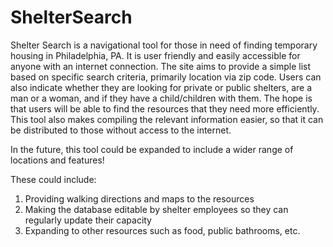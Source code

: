 # ShelterSearch

Shelter Search is a navigational tool for those in need of finding temporary housing in Philadelphia, PA. It is user friendly and easily accessible for anyone with an internet connection. The site aims to provide a simple list based on specific search criteria, primarily location via zip code. Users can also indicate whether they are looking for private or public shelters, are a man or a woman, and if they have a child/children with them. The hope is that users will be able to find the resources that they need more efficiently. This tool also makes compiling the relevant information easier, so that it can be distributed to those without access to the internet.

In the future, this tool could be expanded to include a wider range of locations and features!


These could include:

1. Providing walking directions and maps to the resources
2. Making the database editable by shelter employees so they can regularly update their capacity
3. Expanding to other resources such as food, public bathrooms, etc.
